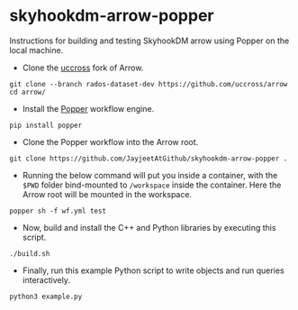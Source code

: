 # skyhookdm-arrow-popper


Instructions for building and testing SkyhookDM arrow using Popper on the local machine.

* Clone the [uccross](https://github.com/uccross) fork of Arrow.
```
git clone --branch rados-dataset-dev https://github.com/uccross/arrow
cd arrow/
```

* Install the [Popper](https://getpopper.io) workflow engine.
```
pip install popper
```

* Clone the Popper workflow into the Arrow root.
```
git clone https://github.com/JayjeetAtGithub/skyhookdm-arrow-popper .
```

* Running the below command will put you inside a container, with the `$PWD` folder bind-mounted to `/workspace` inside the container.
Here the Arrow root will be mounted in the workspace.
```
popper sh -f wf.yml test
```

* Now, build and install the C++ and Python libraries by executing this script.
```
./build.sh
```

* Finally, run this example Python script to write objects and run queries interactively.
```
python3 example.py
```
